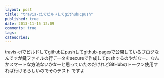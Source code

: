 ```yaml
---
layout: post
title: "travis-ciでビルドしてgithubにpush"
published: true
date: 2013-11-15 12:09
comments: true
tags: 
categories: 
---
```


travis-ciでビルドしてgithubにpushしてgithub-pagesで公開しているブログなんですが鍵ファイルの行データをsecureで作成してpushするのやだなー、なんかスマートな方法ないかなーと思っていたのだけれどGitHubのトークン使用すれば行けるらしいのでそのテスト
ですよ

